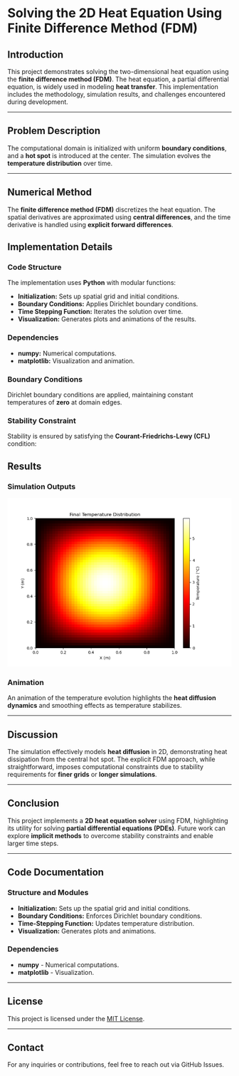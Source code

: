 # Solving the 2D Heat Equation Using Finite Difference Method (FDM)

## Introduction
This project demonstrates solving the two-dimensional heat equation using the **finite difference method (FDM)**. The heat equation, a partial differential equation, is widely used in modeling **heat transfer**. This implementation includes the methodology, simulation results, and challenges encountered during development.

---

## Problem Description

The computational domain is initialized with uniform **boundary conditions**, and a **hot spot** is introduced at the center. The simulation evolves the **temperature distribution** over time.

---

## Numerical Method

The **finite difference method (FDM)** discretizes the heat equation. The spatial derivatives are approximated using **central differences**, and the time derivative is handled using **explicit forward differences**. 

## Implementation Details

### Code Structure
The implementation uses **Python** with modular functions:
- **Initialization:** Sets up spatial grid and initial conditions.
- **Boundary Conditions:** Applies Dirichlet boundary conditions.
- **Time Stepping Function:** Iterates the solution over time.
- **Visualization:** Generates plots and animations of the results.

### Dependencies
- **numpy:** Numerical computations.
- **matplotlib:** Visualization and animation.

### Boundary Conditions
Dirichlet boundary conditions are applied, maintaining constant temperatures of **zero** at domain edges.

### Stability Constraint
Stability is ensured by satisfying the **Courant-Friedrichs-Lewy (CFL)** condition:

## Results

### Simulation Outputs
![Figure 1: Final temperature distribution after 5000 time steps.](final_temperature_distribution.png)

### Animation
An animation of the temperature evolution highlights the **heat diffusion dynamics** and smoothing effects as temperature stabilizes.

---

## Discussion
The simulation effectively models **heat diffusion** in 2D, demonstrating heat dissipation from the central hot spot. The explicit FDM approach, while straightforward, imposes computational constraints due to stability requirements for **finer grids** or **longer simulations**.

---

## Conclusion
This project implements a **2D heat equation solver** using FDM, highlighting its utility for solving **partial differential equations (PDEs)**. Future work can explore **implicit methods** to overcome stability constraints and enable larger time steps.

---

## Code Documentation

### Structure and Modules
- **Initialization:** Sets up the spatial grid and initial conditions.
- **Boundary Conditions:** Enforces Dirichlet boundary conditions.
- **Time-Stepping Function:** Updates temperature distribution.
- **Visualization:** Generates plots and animations.

### Dependencies
- **numpy** - Numerical computations.
- **matplotlib** - Visualization.

---

## License
This project is licensed under the [MIT License](LICENSE).

---

## Contact
For any inquiries or contributions, feel free to reach out via GitHub Issues.

